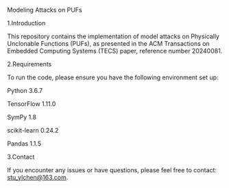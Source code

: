 Modeling Attacks on PUFs

1.Introduction

This repository contains the implementation of model attacks on Physically Unclonable Functions (PUFs), as presented in the ACM Transactions on Embedded Computing Systems (TECS) paper, reference number 20240081.

2.Requirements

To run the code, please ensure you have the following environment set up:

Python 3.6.7

TensorFlow 1.11.0

SymPy 1.8

scikit-learn 0.24.2

Pandas 1.1.5

3.Contact

If you encounter any issues or have questions, please feel free to contact: stu_ylchen@163.com.
